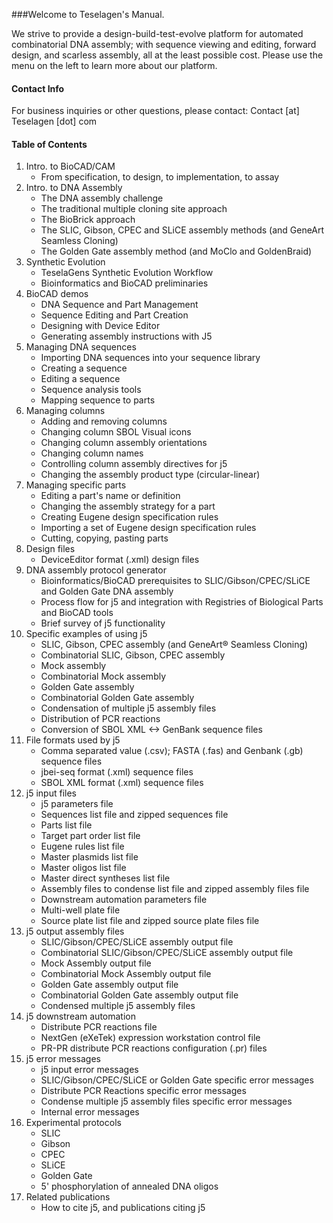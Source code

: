 ###Welcome to Teselagen's Manual. 

We strive to provide a design-build-test-evolve platform for automated combinatorial DNA assembly; with sequence viewing and editing, forward design, and scarless assembly, all at the least possible cost. Please use the menu on the left to learn more about our platform. 

#### Contact Info

For business inquiries or other questions, please contact: Contact [at] Teselagen [dot] com

#### Table of Contents

1. Intro. to BioCAD/CAM
    * From specification, to design, to implementation, to assay
2. Intro. to DNA Assembly
    * The DNA assembly challenge
    * The traditional multiple cloning site approach
    * The BioBrick approach
    * The SLIC, Gibson, CPEC and SLiCE assembly methods (and GeneArt Seamless Cloning)
    * The Golden Gate assembly method (and MoClo and GoldenBraid)
3. Synthetic Evolution
    * TeselaGens Synthetic Evolution Workflow
    * Bioinformatics and BioCAD preliminaries
4. BioCAD demos
    * DNA Sequence and Part Management
    * Sequence Editing and Part Creation
    * Designing with Device Editor
    * Generating assembly instructions with J5
5. Managing DNA sequences
    * Importing DNA sequences into your sequence library
    * Creating a sequence
    * Editing a sequence
    * Sequence analysis tools
    * Mapping sequence to parts
6. Managing columns
    * Adding and removing columns
    * Changing column SBOL Visual icons
    * Changing column assembly orientations
    * Changing column names
    * Controlling column assembly directives for j5
    * Changing the assembly product type (circular-linear)
7. Managing specific parts
    * Editing a part's name or definition
    * Changing the assembly strategy for a part
    * Creating Eugene design specification rules
    * Importing a set of Eugene design specification rules
    * Cutting, copying, pasting parts
8. Design files
    * DeviceEditor format (.xml) design files
9. DNA assembly protocol generator
    * Bioinformatics/BioCAD prerequisites to SLIC/Gibson/CPEC/SLiCE and Golden Gate DNA assembly
    * Process flow for j5 and integration with Registries of Biological Parts and BioCAD tools
    * Brief survey of j5 functionality
10. Specific examples of using j5
    * SLIC, Gibson, CPEC assembly (and GeneArt® Seamless Cloning)
    * Combinatorial SLIC, Gibson, CPEC assembly
    * Mock assembly
    * Combinatorial Mock assembly
    * Golden Gate assembly
    * Combinatorial Golden Gate assembly
    * Condensation of multiple j5 assembly files
    * Distribution of PCR reactions
    * Conversion of SBOL XML &lt;-&gt; GenBank sequence files
11. File formats used by j5
    * Comma separated value (.csv); FASTA (.fas) and Genbank (.gb) sequence files
    * jbei-seq format (.xml) sequence files
    * SBOL XML format (.xml) sequence files
12. j5 input files
    * j5 parameters file
    * Sequences list file and zipped sequences file
    * Parts list file
    * Target part order list file
    * Eugene rules list file
    * Master plasmids list file
    * Master oligos list file
    * Master direct syntheses list file
    * Assembly files to condense list file and zipped assembly files file
    * Downstream automation parameters file
    * Multi-well plate file
    * Source plate list file and zipped source plate files file
13. j5 output assembly files
    * SLIC/Gibson/CPEC/SLiCE assembly output file
    * Combinatorial SLIC/Gibson/CPEC/SLiCE assembly output file
    * Mock Assembly output file
    * Combinatorial Mock Assembly output file
    * Golden Gate assembly output file
    * Combinatorial Golden Gate assembly output file
    * Condensed multiple j5 assembly files
14. j5 downstream automation
    * Distribute PCR reactions file
    * NextGen (eXeTek) expression workstation control file
    * PR-PR distribute PCR reactions configuration (.pr) files
15. j5 error messages
    * j5 input error messages
    * SLIC/Gibson/CPEC/SLiCE or Golden Gate specific error messages
    * Distribute PCR Reactions specific error messages
    * Condense multiple j5 assembly files specific error messages
    * Internal error messages
16. Experimental protocols
    * SLIC
    * Gibson
    * CPEC
    * SLiCE
    * Golden Gate
    * 5' phosphorylation of annealed DNA oligos
17. Related publications
    * How to cite j5, and publications citing j5
